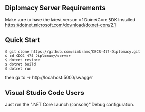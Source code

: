 ## Diplomacy Server Requirements

Make sure to have the latest version of DotnetCore SDK Installed 
https://dotnet.microsoft.com/download/dotnet-core/2.1


## Quick Start

```
$ git clone https://github.com/simbrams/CECS-475-Diplomacy.git
$ cd CECS-475-Diplomacy/server
$ dotnet restore
$ dotnet build
$ dotnet run
```

then go to -> http://localhost:5000/swagger

## Visual Studio Code Users

Just run the ".NET Core Launch (console)" Debug configuration.


